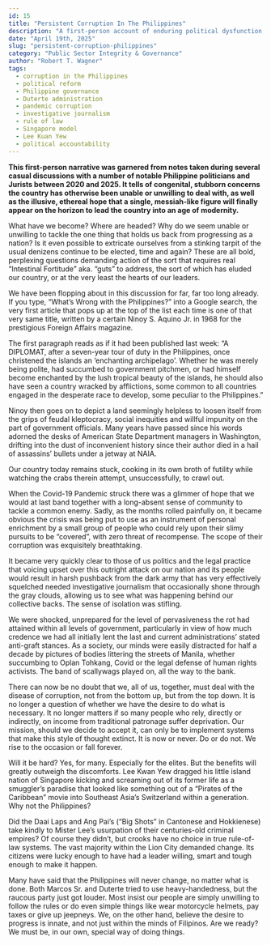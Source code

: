 ```yaml
---
id: 15
title: "Persistent Corruption In The Philippines"
description: "A first-person account of enduring political dysfunction, historical comparisons, and the urgent call to reform Philippine governance from the top down."
date: "April 19th, 2025"
slug: "persistent-corruption-philippines"
category: "Public Sector Integrity & Governance"
author: "Robert T. Wagner"
tags:
  - corruption in the Philippines
  - political reform
  - Philippine governance
  - Duterte administration
  - pandemic corruption
  - investigative journalism
  - rule of law
  - Singapore model
  - Lee Kuan Yew
  - political accountability
---
```


**This first-person narrative was garnered from notes taken during several casual discussions with a number of notable Philippine politicians and Jurists between 2020 and 2025. It tells of congenital, stubborn concerns the country has otherwise been unable or unwilling to deal with, as well as the illusive, ethereal hope that a single, messiah-like figure will finally appear on the horizon to lead the country into an age of modernity.**

What have we become? Where are headed? Why do we seem unable or unwilling to tackle the one thing that holds us back from progressing as a nation? Is it even possible to extricate ourselves from a stinking tarpit of the usual denizens continue to be elected, time and again? These are all bold, perplexing questions demanding action of the sort that requires real “Intestinal Fortitude” aka. “guts” to address, the sort of which has eluded our country, or at the very least the hearts of our leaders.

We have been flopping about in this discussion for far, far too long already. If you type, “What’s Wrong with the Philippines?” into a Google search, the very first article that pops up at the top of the list each time is one of that very same title, written by a certain Ninoy S. Aquino Jr. in 1968 for the prestigious Foreign Affairs magazine.

The first paragraph reads as if it had been published last week: “A DIPLOMAT, after a seven-year tour of duty in the Philippines, once christened the islands an ‘enchanting archipelago’. Whether he was merely being polite, had succumbed to government pitchmen, or had himself become enchanted by the lush tropical beauty of the islands, he should also have seen a country wracked by afflictions, some common to all countries engaged in the desperate race to develop, some peculiar to the Philippines.”

Ninoy then goes on to depict a land seemingly helpless to loosen itself from the grips of feudal kleptocracy, social inequities and willful impunity on the part of government officials. Many years have passed since his words adorned the desks of American State Department managers in Washington, drifting into the dust of inconvenient history since their author died in a hail of assassins’ bullets under a jetway at NAIA.

Our country today remains stuck, cooking in its own broth of futility while watching the crabs therein attempt, unsuccessfully, to crawl out.

When the Covid-19 Pandemic struck there was a glimmer of hope that we would at last band together with a long-absent sense of community to tackle a common enemy. Sadly, as the months rolled painfully on, it became obvious the crisis was being put to use as an instrument of personal enrichment by a small group of people who could rely upon their slimy pursuits to be “covered”, with zero threat of recompense. The scope of their corruption was exquisitely breathtaking.

It became very quickly clear to those of us politics and the legal practice that voicing upset over this outright attack on our nation and its people would result in harsh pushback from the dark army that has very effectively squelched needed investigative journalism that occasionally shone through the gray clouds, allowing us to see what was happening behind our collective backs. The sense of isolation was stifling.

We were shocked, unprepared for the level of pervasiveness the rot had attained within all levels of government, particularly in view of how much credence we had all initially lent the last and current administrations’ stated anti-graft stances. As a society, our minds were easily distracted for half a decade by pictures of bodies littering the streets of Manila, whether succumbing to Oplan Tohkang, Covid or the legal defense of human rights activists. The band of scallywags played on, all the way to the bank.

There can now be no doubt that we, all of us, together, must deal with the disease of corruption, not from the bottom up, but from the top down. It is no longer a question of whether we have the desire to do what is necessary. It no longer matters if so many people who rely, directly or indirectly, on income from traditional patronage suffer deprivation. Our mission, should we decide to accept it, can only be to implement systems that make this style of thought extinct. It is now or never. Do or do not. We rise to the occasion or fall forever.

Will it be hard? Yes, for many. Especially for the elites. But the benefits will greatly outweigh the discomforts. Lee Kwan Yew dragged his little island nation of Singapore kicking and screaming out of its former life as a smuggler’s paradise that looked like something out of a “Pirates of the Caribbean” movie into Southeast Asia’s Switzerland within a generation. Why not the Philippines?

Did the Daai Laps and Ang Pai’s (“Big Shots” in Cantonese and Hokkienese) take kindly to Mister Lee’s usurpation of their centuries-old criminal empires? Of course they didn’t, but crooks have no choice in true rule-of-law systems. The vast majority within the Lion City demanded change. Its citizens were lucky enough to have had a leader willing, smart and tough enough to make it happen.

Many have said that the Philippines will never change, no matter what is done. Both Marcos Sr. and Duterte tried to use heavy-handedness, but the raucous party just got louder. Most insist our people are simply unwilling to follow the rules or do even simple things like wear motorcycle helmets, pay taxes or give up jeepneys. We, on the other hand, believe the desire to progress is innate, and not just within the minds of Filipinos. Are we ready? We must be, in our own, special way of doing things.
